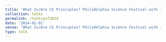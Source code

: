 ```yaml
---
title: 'What Is/Are CS Principles? Philadelphia Science Festival with Jeff Popyack and Omar Ali, School District of Philadelphia'
collection: talks
permalink: /talk/psf2014
date: '2014-01-01'
venue: 'What Is/Are CS Principles? Philadelphia Science Festival with Jeff Popyack and Omar Ali, School District of Philadelphia. April, 2014'
type: talk
---
```


